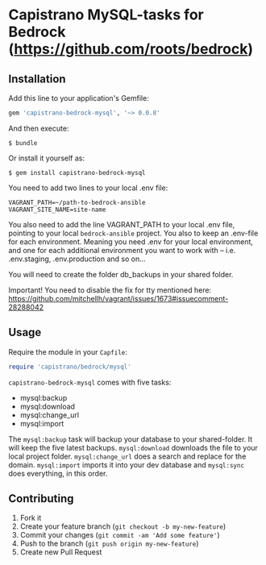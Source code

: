# Capistrano MySQL-tasks for Bedrock (https://github.com/roots/bedrock)

## Installation

Add this line to your application's Gemfile:

```ruby
gem 'capistrano-bedrock-mysql', '~> 0.0.8'
```

And then execute:

    $ bundle

Or install it yourself as:

    $ gem install capistrano-bedrock-mysql

You need to add two lines to your local .env file:

```
VAGRANT_PATH=~/path-to-bedrock-ansible
VAGRANT_SITE_NAME=site-name
```

You also need to add the line VAGRANT_PATH to your local .env file, pointing to your local `bedrock-ansible` project. You also to keep an .env-file for each environment. Meaning you need .env for your local environment, and one for each additional environment you want to work with – i.e. .env.staging, .env.production and so on...

You will need to create the folder db_backups in your shared folder.

Important! You need to disable the fix for tty mentioned here: https://github.com/mitchellh/vagrant/issues/1673#issuecomment-28288042

## Usage

Require the module in your `Capfile`:

```ruby
require 'capistrano/bedrock/mysql'
```

`capistrano-bedrock-mysql` comes with five tasks:

* mysql:backup
* mysql:download
* mysql:change_url
* mysql:import

The `mysql:backup` task will backup your database to your shared-folder. It will keep the five latest backups. `mysql:download` downloads the file to your local project folder. `mysql:change_url` does a search and replace for the domain. `mysql:import` imports it into your dev database and `mysql:sync` does everything, in this order.

## Contributing

1. Fork it
2. Create your feature branch (`git checkout -b my-new-feature`)
3. Commit your changes (`git commit -am 'Add some feature'`)
4. Push to the branch (`git push origin my-new-feature`)
5. Create new Pull Request
